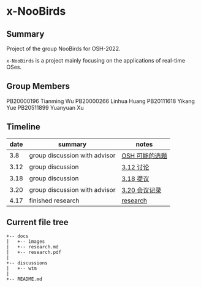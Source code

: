 # x-NooBirds
## Summary
Project of the group NooBirds for OSH-2022.

`x-NooBirds` is a project mainly focusing on the applications of real-time OSes.

## Group Members
PB20000196 Tianming Wu
PB20000266 Linhua Huang
PB20111618 Yikang Yue
PB20511899 Yuanyuan Xu

## Timeline

| date | summary                       | notes                                                        |
| ---- | ----------------------------- | ------------------------------------------------------------ |
| 3.8  | group discussion with advisor | [OSH 可能的选题](./discussions/wtm/3.8&#32;OSH&#32;可能的选题.md) |
| 3.12 | group discussion              | [3.12 讨论](./discussions/wtm/3.12&#32;讨论.md)              |
| 3.18 | group discussion              | [3.18 提议](./discussions/wtm/3.18&#32;提议.md)              |
| 3.20 | group discussion with advisor | [3.20 会议记录](./discussions/wtm/3.20&#32;会议记录.md)      |
| 4.17 | finished research             | [research](./docs/research.md)                               |

## Current file tree
```code
+-- docs
|   +-- images
|   +-- research.md
|   +-- research.pdf
|
+-- discussions
|   +-- wtm
|
+-- README.md
```

